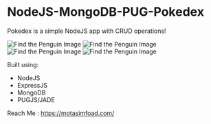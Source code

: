 # NodeJS-MongoDB-PUG-Pokedex

Pokedex is a simple NodeJS app with CRUD operations!

![Find the Penguin Image](https://motasimfoad.com/webasset/nodePokedex/4.png)
![Find the Penguin Image](https://motasimfoad.com/webasset/nodePokedex/3.png)
![Find the Penguin Image](https://motasimfoad.com/webasset/nodePokedex/2.png)
![Find the Penguin Image](https://motasimfoad.com/webasset/nodePokedex/1.png)

Built using:

- NodeJS
- ExpressJS 
- MongoDB
- PUGJS/JADE

Reach Me : https://motasimfoad.com/
